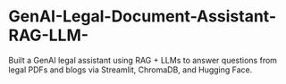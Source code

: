 # GenAI-Legal-Document-Assistant-RAG-LLM-
Built a GenAI legal assistant using RAG + LLMs to answer questions from legal PDFs and blogs via Streamlit, ChromaDB, and Hugging Face.
